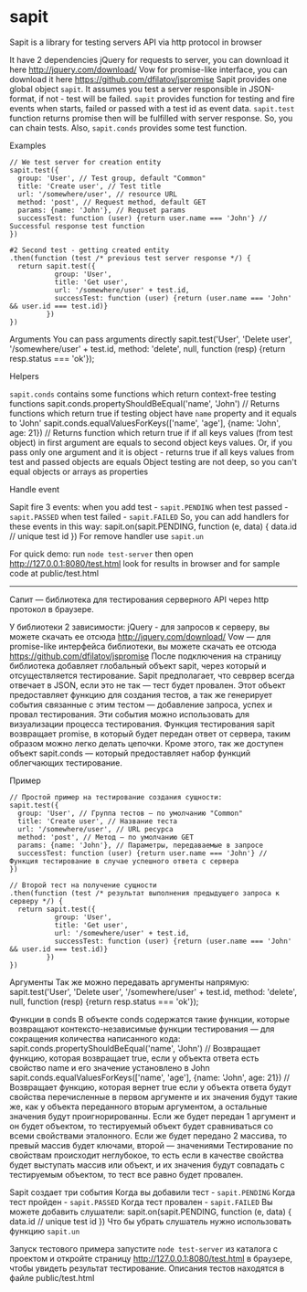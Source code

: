 sapit
=====

Sapit is a library for testing servers API via http protocol in browser

It have 2 dependencies
jQuery for requests to server, you can download it here http://jquery.com/download/
Vow for promise-like interface, you can download it here https://github.com/dfilatov/jspromise
Sapit provides one global object `sapit`.
It assumes you test a server responsible in JSON-format, if not - test will be failed.
`sapit` provides function for testing and fire events when starts, failed or passed with a test id as event data.
`sapit.test` function returns promise then will be fulfilled with server response. So, you can chain tests.
Also, `sapit.conds` provides some test function.

Examples

    // We test server for creation entity
    sapit.test({
      group: 'User', // Test group, default "Common"
      title: 'Create user', // Test title
      url: '/somewhere/user', // resource URL
      method: 'post', // Request method, default GET
      params: {name: 'John'}, // Requset params
      successTest: function (user) {return user.name === 'John'} // Successful response test function
    })

    #2 Second test - getting created entity
    .then(function (test /* previous test server response */) {
      return sapit.test({
               group: 'User',
               title: 'Get user',
               url: '/somewhere/user' + test.id,
               successTest: function (user) {return (user.name === 'John' && user.id === test.id)}
             })
    })

Arguments
You can pass arguments directly
    sapit.test('User', 'Delete user', '/somewhere/user' + test.id, method: 'delete', null, function (resp) {return resp.status === 'ok'});

Helpers

`sapit.conds` contains some functions which return context-free testing functions
    sapit.conds.propertyShouldBeEqual('name', 'John') // Returns functions which return true if testing object have `name` property and it equals to 'John'
    sapit.conds.equalValuesForKeys(['name', 'age'], {name: 'John', age: 21}) // Returns function which return true if if all keys values (from test object) in first argument are equals to second object keys values. Or, if you pass only one argument and it is object - returns true if all keys values from test and passed objects are equals
Object testing are not deep, so you can't equal objects or arrays as properties

Handle event

Sapit fire 3 events:
when you add test - `sapit.PENDING`
when test passed - `sapit.PASSED`
when test failed - `sapit.FAILED`
So, you can add handlers for these events in this way:
    sapit.on(sapit.PENDING, function (e, data) {
      data.id // unique test id
    })
For remove handler use `sapit.un`

For quick demo:
run `node test-server` then open http://127.0.0.1:8080/test.html look for results in browser and for sample code at public/test.html

________________________________________________________________________________________________________________________________________

Сапит — библиотека для тестирования серверного API через http протокол в браузере.

У библиотеки 2 зависимости:
jQuerу - для запросов к серверу, вы можете скачать ее отсюда http://jquery.com/download/
Vow — для promise-like интерфейса библиотеки, вы можете скачать ее отсюда https://github.com/dfilatov/jspromise
После подключения на страницу библиотека добавляет глобальный объект sapit, через который и отсуществляется тестирование.
Sapit предполагает, что севрвер всегда отвечает в JSON, если это не так — тест будет провален.
Этот объект предоставляет функцию для создания тестов, а так же генерирует события связанные с этим тестом — добавление запроса, успех и провал тестирования. Эти события можно использовать для визуализации процесса тестирования.
Функция тестирования sapit возвращает promise, в который будет передан ответ от сервера, таким образом можно легко делать цепочки.
Кроме этого, так же доступен объект sapit.conds — который предоставляет набор функций облегчающих тестирование.

Пример

    // Простой пример на тестирование создания сущности:
    sapit.test({
      group: 'User', // Группа тестов — по умолчанию "Common"
      title: 'Create user', // Название теста
      url: '/somewhere/user', // URL ресурса
      method: 'post', // Метод — по умолчанию GET
      params: {name: 'John'}, // Параметры, передаваемые в запросе
      successTest: function (user) {return user.name === 'John'} // Функция тестирование в случае успешного ответа с сервера
    })

    // Второй тест на получение сущности
    .then(function (test /* результат выполнения предыдущего запроса к серверу */) {
      return sapit.test({
               group: 'User',
               title: 'Get user',
               url: '/somewhere/user' + test.id,
               successTest: function (user) {return (user.name === 'John' && user.id === test.id)}
             })
    })

Аргументы
Так же можно передавать аргументы напрямую:
    sapit.test('User', 'Delete user', '/somewhere/user' + test.id, method: 'delete', null, function (resp) {return resp.status === 'ok'});

Функции в conds
В объекте conds содержатся такие функции, которые возвращают контексто-независимые функции тестирования — для сокращения количества написанного кода:
    sapit.conds.propertyShouldBeEqual('name', 'John') // Возвращает функцию, которая возвращает true, если у объекта ответа есть свойство name и его значение установлено в John
    sapit.conds.equalValuesForKeys(['name', 'age'], {name: 'John', age: 21}) // Возвращает функцию, которая вернет true если у объекта ответа будут свойства перечисленные в первом аргументе и их значения будут такие же, как у объекта переданного вторым аргументом, а остальные значения будут проигнорированны. Если же будет передан 1 аргумент и он будет объектом, то тестируемый объект будет сравниваться со всеми свойствами эталонного. Если же будет передано 2 массива, то превый массив будет ключами, второй — значениями
Тестирование по свойствам происходит неглубокое, то есть если в качестве свойства будет выступать массив или объект, и их значения будут совпадать с тестируемым объектом, то тест все равно будет провален.

Sapit создает три события
Когда вы добавили тест - `sapit.PENDING`
Когда тест пройден - `sapit.PASSED`
Когда тест провален - `sapit.FAILED`
Вы можете добавить слушатели:
    sapit.on(sapit.PENDING, function (e, data) {
      data.id // unique test id
    })
Что бы убрать слушатель нужно использовать функцию `sapit.un`

Запуск тестового примера
запустите `node test-server` из каталога с проектом и откройте страницу http://127.0.0.1:8080/test.html в браузере, чтобы увидеть результат тестирование. Описания тестов находятся в файле public/test.html

